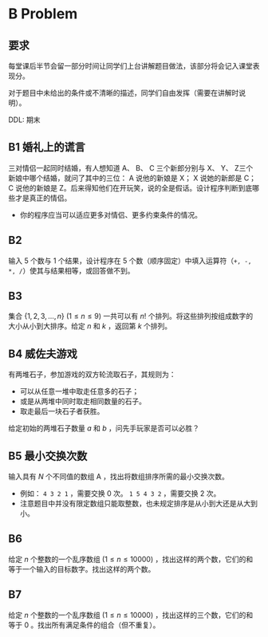 ﻿# B Problem

## 要求

每堂课后半节会留一部分时间让同学们上台讲解题目做法，该部分将会记入课堂表现分。

对于题目中未给出的条件或不清晰的描述，同学们自由发挥（需要在讲解时说明）。

DDL: 期末

## B1 婚礼上的谎言

三对情侣一起同时结婚，有人想知道 A、 B、 C 三个新郎分别与 X、 Y、 Z三个新娘中哪个结婚，就问了其中的三位： A 说他的新娘是 X； X 说她的新郎是 C； C 说他的新娘是 Z。后来得知他们在开玩笑，说的全是假话。设计程序判断到底哪些才是真正的情侣。

- 你的程序应当可以适应更多对情侣、更多约束条件的情况。

## B2 

输入 $5$ 个数与 $1$ 个结果，设计程序在 $5$ 个数（顺序固定）中填入运算符（`+, -, *, /`）使其与结果相等，或回答做不到。

## B3

集合 $\{1, 2, 3, \dots, n\}\ (1 \le n \le 9)$ 一共可以有 $n!$ 个排列。将这些排列按组成数字的大小从小到大排序。给定 $n$ 和 $k$ ，返回第 $k$ 个排列。

## B4 威佐夫游戏

有两堆石子，参加游戏的双方轮流取石子，其规则为：

- 可以从任意一堆中取走任意多的石子；
- 或是从两堆中同时取走相同数量的石子。
- 取走最后一块石子者获胜。

给定初始的两堆石子数量 $a$ 和 $b$ ，问先手玩家是否可以必胜？

## B5 最小交换次数

输入具有 $N$ 个不同值的数组 $\mathrm{A}$ ，找出将数组排序所需的最小交换次数。

- 例如： `4 3 2 1` ，需要交换 $0$ 次。 `1 5 4 3 2` ，需要交换 $2$ 次。
- 注意题目中并没有限定数组只能取整数，也未规定排序是从小到大还是从大到小。

## B6

给定 $n$ 个整数的一个乱序数组 $(1 \le n \le 10000)$ ，找出这样的两个数，它们的和等于一个输入的目标数字。找出这样的两个数。

## B7

给定 $n$ 个整数的一个乱序数组 $(1 \le n \le 10000)$  ，找出这样的三个数，它们的和等于 $0$ 。找出所有满足条件的组合（但不重复）。
